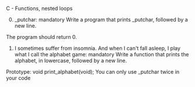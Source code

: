 C - Functions, nested loops

0. _putchar:
mandatory
Write a program that prints _putchar, followed by a new line.

The program should return 0.


1. I sometimes suffer from insomnia. And when I can't fall asleep, I play what I call the alphabet game:
mandatory
Write a function that prints the alphabet, in lowercase, followed by a new line.

Prototype: void print_alphabet(void);
You can only use _putchar twice in your code



